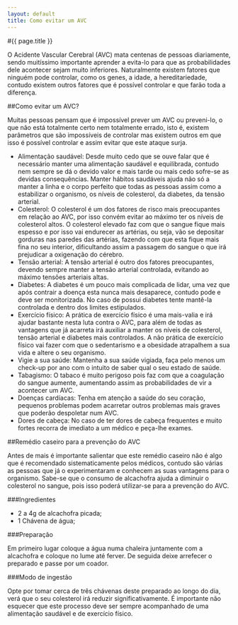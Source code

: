 ```yaml
---
layout: default
title: Como evitar um AVC
---
```


#{{ page.title }}

O Acidente Vascular Cerebral (AVC) mata centenas de pessoas diariamente, sendo muitíssimo importante aprender a evita-lo para que as probabilidades dele acontecer sejam muito inferiores. Naturalmente existem fatores que ninguém pode controlar, como os genes, a idade, a hereditariedade, contudo existem outros fatores que é possível controlar e que farão toda a diferença.

##Como evitar um AVC?

Muitas pessoas pensam que é impossível prever um AVC ou preveni-lo, o que não está totalmente certo nem totalmente errado, isto é, existem parâmetros que são impossíveis de controlar mas existem outros em que isso é possível controlar e assim evitar que este ataque surja.

* Alimentação saudável: Desde muito cedo que se ouve falar que é necessário manter uma alimentação saudável e equilibrada, contudo nem sempre se dá o devido valor e mais tarde ou mais cedo sofre-se as devidas consequências. Manter hábitos saudáveis ajuda não só a manter a linha e o corpo perfeito que todas as pessoas assim como a estabilizar o organismo, os níveis de colesterol, da diabetes, da tensão arterial.
* Colesterol: O colesterol é um dos fatores de risco mais preocupantes em relação ao AVC, por isso convém evitar ao máximo ter os níveis de colesterol altos. O colesterol elevado faz com que o sangue fique mais espesso e por isso vai endurecer as artérias, ou seja, vão se depositar gorduras nas paredes das artérias, fazendo com que esta fique mais fina no seu interior, dificultando assim a passagem do sangue o que irá prejudicar a oxigenação do cérebro.
* Tensão arterial: A tensão arterial é outro dos fatores preocupantes, devendo sempre manter a tensão arterial controlada, evitando ao máximo tensões arteriais altas.
* Diabetes: A diabetes é um pouco mais complicada de lidar, uma vez que após contrair a doença esta nunca mais desaparece, contudo pode e deve ser monitorizada. No caso de possui diabetes tente mantê-la controlada e dentro dos limites estipulados.
* Exercício físico: A prática de exercício físico é uma mais-valia e irá ajudar bastante nesta luta contra o AVC, para além de todas as vantagens que já acarreta irá auxiliar a manter os níveis de colesterol, tensão arterial e diabetes mais controlados. A não prática de exercício físico vai fazer com que o sedentarismo e a obesidade atrapalhem a sua vida e altere o seu organismo.
* Vigie a sua saúde: Mantenha a sua saúde vigiada, faça pelo menos um check-up por ano com o intuito de saber qual o seu estado de saúde.
* Tabagismo: O tabaco é muito perigoso pois faz com que a coagulação do sangue aumente, aumentando assim as probabilidades de vir a acontecer um AVC.
* Doenças cardíacas: Tenha em atenção a saúde do seu coração, pequenos problemas podem acarretar outros problemas mais graves que poderão despoletar num AVC.
* Dores de cabeça: No caso de ter dores de cabeça frequentes e muito fortes recorra de imediato a um médico e peça-lhe exames.

##Remédio caseiro para a prevenção do AVC

Antes de mais é importante salientar que este remédio caseiro não é algo que é recomendado sistematicamente pelos médicos, contudo são várias as pessoas que já o experimentaram e conhecem as suas vantagens para o organismo. Sabe-se que o consumo de alcachofra ajuda a diminuir o colesterol no sangue, pois isso poderá utilizar-se para a prevenção do AVC.

###Ingredientes

* 2 a 4g de alcachofra picada;
* 1 Chávena de água;

###Preparação

Em primeiro lugar coloque a água numa chaleira juntamente com a alcachofra e coloque no lume até ferver. De seguida deixe arrefecer o preparado e passe por um coador.

###Modo de ingestão

Opte por tomar cerca de três chávenas deste preparado ao longo do dia, verá que o seu colesterol irá reduzir significativamente. É importante não esquecer que este processo deve ser sempre acompanhado de uma alimentação saudável e de exercício físico.
